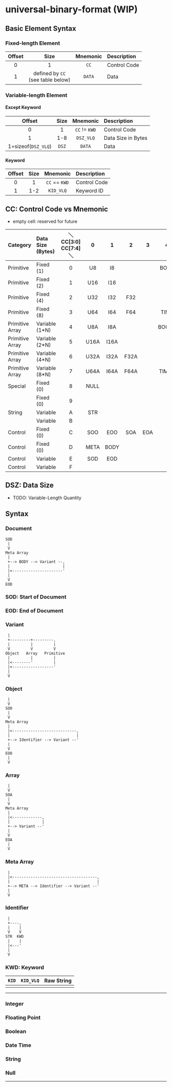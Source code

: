 # universal-binary-format (WIP)

## Basic Element Syntax

### Fixed-length Element

|Offset|Size|Mnemonic|Description|
|:--:|:--:|:--:|:--|
|0|1|`CC`|Control Code|
|1|defined by `CC`<br>(see table below)|`DATA`|Data|

### Variable-length Element 

#### Except Keyword

|Offset|Size|Mnemonic|Description|
|:--:|:--:|:--:|:--|
|0|1|`CC` != `KWD`|Control Code|
|1|1-8|`DSZ_VLQ`|Data Size in Bytes|
|1+sizeof(`DSZ_VLQ`)|`DSZ`|`DATA`|Data|

#### Keyword

|Offset|Size|Mnemonic|Description|
|:--:|:--:|:--:|:--|
|0|1|`CC` == `KWD`|Control Code|
|1|1-2|`KID_VLQ`|Keyword ID|

## CC: Control Code vs Mnemonic

- empty cell: reserved for future

|Category|Data Size<br>(Bytes)|＼CC\[3:0\]<br>CC\[7:4\]＼|0|1|2|3|4|...|F|
|:--|:--|:--:|:--:|:--:|:--:|:--:|:--:|:--:|:--:|
|Primitive|Fixed (1)|0|U8|I8|||BOOL|||
|Primitive|Fixed (2)|1|U16|I16||||||
|Primitive|Fixed (4)|2|U32|I32|F32|||||
|Primitive|Fixed (8)|3|U64|I64|F64||TIME|||
|Primitive Array|Variable (1*N)|4|U8A|I8A|||BOOLA|||
|Primitive Array|Variable (2*N)|5|U16A|I16A||||||
|Primitive Array|Variable (4*N)|6|U32A|I32A|F32A|||||
|Primitive Array|Variable (8*N)|7|U64A|I64A|F64A||TIMEA|||
|Special|Fixed (0)|8|NULL|||||||
||Fixed (0)|9||||||||
|String|Variable|A|STR|||||||
||Variable|B||||||||
|Control|Fixed (0)|C|SOO|EOO|SOA|EOA||||
|Control|Fixed (0)|D|META|BODY|||||PAD|
|Control|Variable|E|SOD|EOD||||||
|Control|Variable|F|||||||KWD|

## DSZ: Data Size

- TODO: Variable-Length Quantity

## Syntax

### Document

```
SOD
 |
 V
Meta Array
 |
 +--> BODY --> Variant --,
 |                       |
 |<----------------------'
 |
 V
EOD
```

### SOD: Start of Document

### EOD: End of Document


### Variant

```
 |
 +---------+---------,
 |         |         |
 V         V         V
Object   Array   Primitive
 |         |         |
 |<--------'         |
 |<------------------'
 |
 V
```

### Object

```
 |
 V
SOO
 |
 V
Meta Array
 |
 |<----------------------------,
 |                             |
 +--> Identifier --> Variant --'
 |
 V
EOO
 |
 V
```

### Array

```
 |
 V
SOA
 |
 V
Meta Array
 |
 |<-------------,
 |              |
 +--> Variant --'
 |
 V
EOA
 |
 V
```

### Meta Array

```
 |
 |<-------------------------------------,
 |                                      |
 +--> META --> Identifier --> Variant --'
 |
 V
```

### Identifier

```
 |
 +----,
 |    |
 V    V
STR  KWD
 |    |
 |<---'
 |
 V
```

### KWD: Keyword

|`KID`|`KID_VLQ`|Raw String|
|:--|:--|:--|
||||

----

### Integer

### Floating Point

### Boolean

### Date Time

### String

### Null

----
